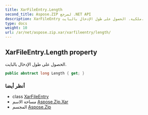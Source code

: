 ```yaml
---
title: XarFileEntry.Length
second_title: Aspose.ZIP لمرجع .NET API
description: XarFileEntry ملكية. الحصول على طول الإدخال بالبايت.
type: docs
weight: 10
url: /ar/net/aspose.zip.xar/xarfileentry/length/
---
```

## XarFileEntry.Length property

الحصول على طول الإدخال بالبايت.

```csharp
public abstract long Length { get; }
```

### أنظر أيضا

* class [XarFileEntry](../)
* مساحة الاسم [Aspose.Zip.Xar](../../xarfileentry/)
* المجسم [Aspose.Zip](../../../)


